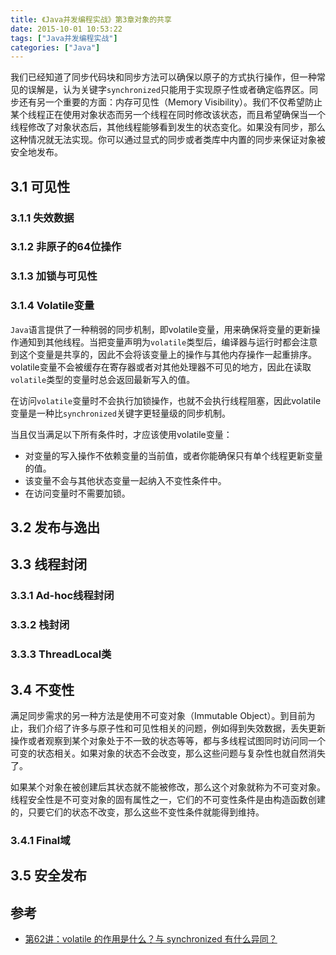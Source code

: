 ```yaml
---
title: 《Java并发编程实战》第3章对象的共享
date: 2015-10-01 10:53:22
tags: ["Java并发编程实战"]
categories: ["Java"]
---
```


我们已经知道了同步代码块和同步方法可以确保以原子的方式执行操作，但一种常见的误解是，认为关键字`synchronized`只能用于实现原子性或者确定临界区。同步还有另一个重要的方面：内存可见性（Memory Visibility）。我们不仅希望防止某个线程正在使用对象状态而另一个线程在同时修改该状态，而且希望确保当一个线程修改了对象状态后，其他线程能够看到发生的状态变化。如果没有同步，那么这种情况就无法实现。你可以通过显式的同步或者类库中内置的同步来保证对象被安全地发布。

<!--more-->

## 3.1 可见性

### 3.1.1 失效数据

### 3.1.2 非原子的64位操作

### 3.1.3 加锁与可见性

### 3.1.4 Volatile变量

`Java`语言提供了一种稍弱的同步机制，即volatile变量，用来确保将变量的更新操作通知到其他线程。当把变量声明为`volatile`类型后，编译器与运行时都会注意到这个变量是共享的，因此不会将该变量上的操作与其他内存操作一起重排序。volatile变量不会被缓存在寄存器或者对其他处理器不可见的地方，因此在读取`volatile`类型的变量时总会返回最新写入的值。

在访问`volatile`变量时不会执行加锁操作，也就不会执行线程阻塞，因此volatile变量是一种比`synchronized`关键字更轻量级的同步机制。

当且仅当满足以下所有条件时，才应该使用volatile变量：

* 对变量的写入操作不依赖变量的当前值，或者你能确保只有单个线程更新变量的值。
* 该变量不会与其他状态变量一起纳入不变性条件中。
* 在访问变量时不需要加锁。


## 3.2 发布与逸出

## 3.3 线程封闭

### 3.3.1 Ad-hoc线程封闭

### 3.3.2 栈封闭

### 3.3.3 ThreadLocal类

## 3.4 不变性

满足同步需求的另一种方法是使用不可变对象（Immutable Object）。到目前为止，我们介绍了许多与原子性和可见性相关的问题，例如得到失效数据，丢失更新操作或者观察到某个对象处于不一致的状态等等，都与多线程试图同时访问同一个可变的状态相关。如果对象的状态不会改变，那么这些问题与复杂性也就自然消失了。

如果某个对象在被创建后其状态就不能被修改，那么这个对象就称为不可变对象。线程安全性是不可变对象的固有属性之一，它们的不可变性条件是由构造函数创建的，只要它们的状态不改变，那么这些不变性条件就能得到维持。

### 3.4.1 Final域

## 3.5 安全发布



## 参考

* [第62讲：volatile 的作用是什么？与 synchronized 有什么异同？](https://kaiwu.lagou.com/course/courseInfo.htm?courseId=16#/detail/pc?id=300)

